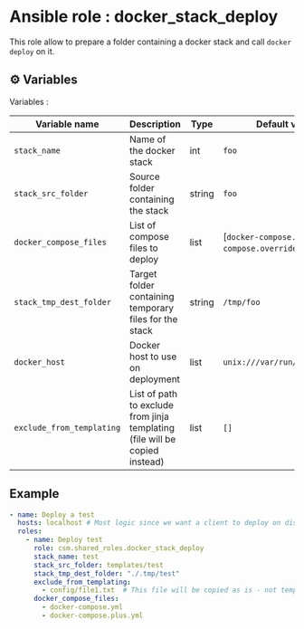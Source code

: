# Ansible role : docker_stack_deploy

This role allow to prepare a folder containing a docker stack and call `docker deploy` on it.

## ⚙️ Variables

Variables :

| Variable name             | Description                                                                 | Type   | Default value                                         |
| ------------------------- | --------------------------------------------------------------------------- | ------ | ----------------------------------------------------- |
| `stack_name`              | Name of the docker stack                                                    | int    | `foo`                                                 |
| `stack_src_folder`        | Source folder containing the stack                                          | string | `foo`                                                 |
| `docker_compose_files`    | List of compose files to deploy                                             | list   | [`docker-compose.yml`, `docker-compose.override.yml`] |
| `stack_tmp_dest_folder`   | Target folder containing temporary files for the stack                      | string | `/tmp/foo`                                            |
| `docker_host`             | Docker host to use on deployment                                            | list   | `unix:///var/run/docker.sock`                         |
| `exclude_from_templating` | List of path to exclude from jinja templating (file will be copied instead) | list   | `[]`                                                  |

## Example

```yaml
- name: Deploy a test
  hosts: localhost # Most logic since we want a client to deploy on distant docker swarm
  roles:
    - name: Deploy test
      role: csm.shared_roles.docker_stack_deploy
      stack_name: test
      stack_src_folder: templates/test
      stack_tmp_dest_folder: "./.tmp/test"
      exclude_from_templating:
        - config/file1.txt  # This file will be copied as is - not templatized
      docker_compose_files:
        - docker-compose.yml
        - docker-compose.plus.yml
```